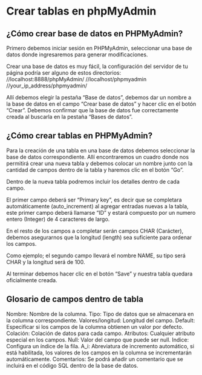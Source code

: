 # Crear tablas en phpMyAdmin

## ¿Cómo crear base de datos en PHPMyAdmin?

Primero debemos iniciar sesión en PHPMyAdmin, seleccionar una base de datos donde ingresaremos para generar modificaciones.

Crear una base de datos es muy fácil, la configuración del servidor de tu página podría ser alguno de estos directorios:
//localhost:8888/phpMyAdmin/
//localhost/phpmyadmin
//your_ip_address/phpmyadmin/

Allí debemos elegir la pestaña “Base de datos”, debemos dar un nombre a la base de datos en el campo “Crear base de datos” y hacer clic en el botón “Crear”.
Debemos confirmar que la base de datos fue correctamente creada al buscarla en la pestaña “Bases de datos”.

## ¿Cómo crear tablas en PHPMyAdmin?

Para la creación de una tabla en una base de datos debemos seleccionar la base de datos correspondiente.
Allí encontraremos un cuadro donde nos permitirá crear una nueva tabla y debemos colocar un nombre junto con la cantidad de campos dentro de la tabla y haremos clic en el botón “Go”.

Dentro de la nueva tabla podremos incluir los detalles dentro de cada campo.

El primer campo deberá ser “Primary key”, es decir que se completara automáticamente (auto_increment) al agregar entradas nuevas a la tabla, este primer campo deberá llamarse “ID” y estará compuesto por un numero entero (Integer) de 4 caracteres de largo.

En el resto de los campos a completar serán campos CHAR (Carácter), debemos asegurarnos que la longitud (length) sea suficiente para ordenar los campos.

Como ejemplo; el segundo campo llevará el nombre NAME, su tipo será CHAR y la longitud será de 100.

Al terminar debemos hacer clic en el botón “Save” y nuestra tabla quedara oficialmente creada.

## Glosario de campos dentro de tabla

Nombre: Nombre de la columna.
Tipo: Tipo de datos que se almacenara en la columna correspondiente.
Valores/longitud: Longitud del campo.
Default: Especificar si los campos de la columna obtienen un valor por defecto.
Colación: Colación de datos para cada campo.
Atributos: Cualquier atributo especial en los campos.
Null: Valor del campo que puede ser null.
Indice: Configura un índice de la fila.
A_i: Abreviatura de incremento automático, si está habilitada, los valores de los campos en la columna se incrementarán automáticamente.
Comentarios: Se podrá añadir un comentario que se incluirá en el código SQL dentro de la base de datos.